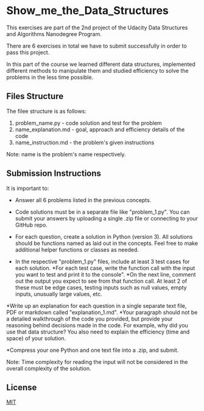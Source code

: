 # Show_me_the_Data_Structures

This exercises are part of the 2nd project of the Udacity Data Structures and Algorithms Nanodegree Program. 

There are 6 exercises in total we have to submit successfully in order to pass this project. 

In this part of the course we learned different data structures, implemented different methods to manipulate them and studied efficiency to 
solve the problems in the less time possible. 

## Files Structure 

The filee structure is as follows:

1. problem_name.py - code solution and test for the problem
2. name_explanation.md - goal, approach and efficiency details of the code  
3. name_instruction.md - the problem's given instructions

Note: name is the problem's name respectively.

 ## Submission Instructions
 
It is important to:

* Answer all 6 problems listed in the previous concepts.

* Code solutions must be in a separate file like "problem_1.py". You can submit your answers by uploading a single .zip file or connecting to your GitHub repo.

* For each question, create a solution in Python (version 3). All solutions should be functions named as laid out in the concepts. Feel free to make additional helper functions or classes as needed.

* In the respective "problem_1.py" files, include at least 3 test cases for each solution.
  *For each test case, write the function call with the input you want to test and print it to the console".
  *On the next line, comment out the output you expect to see from that function call. At least 2 of these must be edge cases,                testing inputs such as null values, empty inputs, unusually large values, etc.

*Write up an explanation for each question in a single separate text file, PDF or markdown called "explanation_1.md".
  *Your paragraph should not be a detailed walkthrough of the code you provided, but provide your reasoning behind decisions made in the code. For example, why did you use that data structure? You also need to explain the efficiency (time and space) of your    solution.
  
*Compress your one Python and one text file into a .zip, and submit.

Note: Time complexity for reading the input will not be considered in the overall complexity of the solution.


## License
[MIT](https://choosealicense.com/licenses/mit/)
